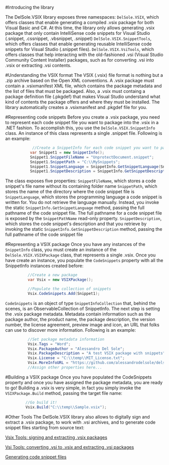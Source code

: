 #Introducing the library

The DelSole.VSIX library exposes three namespaces:
`DelSole.VSIX`, which offers classes that enable generating a compiled .vsix package for both Visual Basic and C#. 
At this time, the library only allows generating .vsix package that only contain IntelliSense code snippets for Visual Studio (.snippet, .cssnippet, .vbsnippet, .snippet)
`DelSole.VSIX.SnippetTools`, which offers classes that enable generating reusable IntelliSense code snippets for Visual Studio (.snippet files).
`DelSole.VSIX.VsiTools`, which offers classes that help interacting with the old-fashioned .vsi (Visual Studio Community Content Installer) packages, such as for converting .vsi into .vsix or extracting .vsi contents.

#Understanding the VSIX format
The VSIX (.vsix) file format is nothing but a .zip archive based on the Open XML conventions. A .vsix package must contain a .vsixmanifest XML file, which contains the package metadata and the list of files that must be packaged.
Also, a .vsix must containg a package definition file (.pkgdef) that makes Visual Studio understand what kind of contents the package offers and where they must be installed. The library automatically creates a .vsixmanifest and .pkgdef file for you.
 
#Representing code snippets
Before you create a .vsix package, you need to represent each code snippet file you want to package into the .vsix in a .NET fashion. To accomplish this, you use the `DelSole.VSIX.SnippetInfo` class. 
 An instance of this class represents a single .snippet file. Following is an example:
 
 ```csharp
             //Create a SnippetInfo for each code snippet you want to package
            var Snippet1 = new SnippetInfo();
            Snippet1.SnippetFileName = "UnprotectDocument.snippet";
            Snippet1.SnippetPath = "C:\\MySnippets";
            Snippet1.SnippetLanguage = SnippetInfo.GetSnippetLanguage(Snippet1.SnippetPathName);
            Snippet1.SnippetDescription = SnippetInfo.GetSnippetDescription(Snippet1.SnippetFileName);
 ```
The class exposes five properties:
`SnippetFileName`, which stores a code snippet's file name without its containing folder name
`SnippetPath`, which stores the name of the directory where the code snippet file is
`SnippetLanguage`, which stores the programming language a code snippet is written for. You do not retrieve the language manually. Instead, you invoke the static `SnippetInfo.GetSnippetLanguage` method, passing the full pathname of the code snippet file. The full pathname for a code snippet file is exposed by the `SnippetPathName` read-only property.
`SnippetDescription`, which stores the code snippet's description and that you retrieve by invoking the static `SnippetInfo.GetSnippetDescription` method, passing the full pathname of the code snippet file  
 
#Representing a VSIX package
Once you have any instances of the `SnippetInfo` class, you must create an instance of the `DelSole.VSIX.VSIXPackage` class, that represents a single .vsix. Once you have create an instance, you populate the `CodeSnippets` property with all the SnippetInfo instances created before:
 
  ```csharp
            //Create a new package
            var Vsix = new VSIXPackage();

            //Populate the collection of snippets
            Vsix.CodeSnippets.Add(Snippet1);
 ```
 
`CodeSnippets` is an object of type `SnippetInfoCollection` that, behind the scenes, is an ObservableCollection of SnippetInfo. The next step is setting the .vsix package metadata. Metadata contain information such as the package author, 
the product name, the package description, the version number, the license agreement, preview image and icon, an URL that folks can use to discover more information. Following is an example:
 
  ```csharp
            //Set package metadata information
            Vsix.Tags = "Word";
            Vsix.PackageAuthor = "Alessandro Del Sole";
            Vsix.PackageDescription = "A test VSIX package with snippets";
            Vsix.License = "C:\\temp\\MIT_License.txt";
            Vsix.MoreInfoURL = "https://github.com/alessandrodelsole/delsolevsix";
            //Assign other properties here...
 ```
 
#Building a VSIX package
Once you have populated the CodeSnippets property and once you have assigned the package metadata, you are ready to go! Building a .vsix is very simple, in fact you simply invoke the `VSIXPackage.Build` method, passing the target file name:
 
   ```csharp
            //Go build it!
            Vsix.Build("C:\\temp\\Sample.vsix");
 ```
 
#Other Tools
The DelSole.VSIX library also allows to digitally sign and extract a .vsix package,  to work with .vsi archives, and to generate code snippet files starting from source text:

[Vsix Tools: signing and extracting .vsix packages](https://github.com/AlessandroDelSole/delsolevsix/blob/master/docs/VsixTools.md)

[Vsi Tools: converting .vsi to .vsix and extracting .vsi packages](https://github.com/AlessandroDelSole/delsolevsix/blob/master/docs/VsiTools.md)

[Generating code snippet files](https://github.com/AlessandroDelSole/delsolevsix/blob/master/docs/SnippetTools.md)
